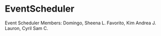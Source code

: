 # EventScheduler
Event Scheduler
Members:
Domingo, Sheena L.
Favorito, Kim Andrea J.
Lauron, Cyril Sam C.
